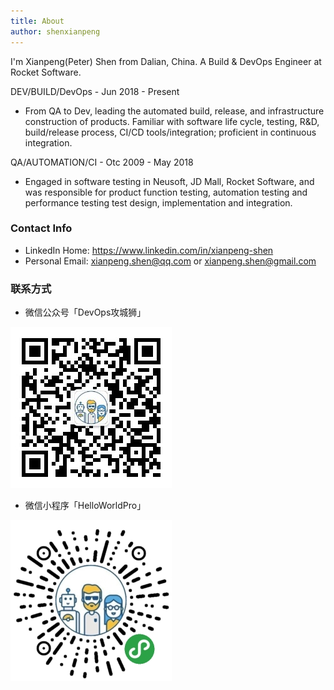 ```yaml
---
title: About
author: shenxianpeng
---
```


I'm Xianpeng(Peter) Shen from Dalian, China. A Build & DevOps Engineer at Rocket Software.

DEV/BUILD/DevOps - Jun 2018 - Present

* From QA to Dev, leading the automated build, release, and infrastructure construction of products. Familiar with software life cycle, testing, R&D, build/release process, CI/CD tools/integration; proficient in continuous integration.

QA/AUTOMATION/CI - Otc 2009 - May 2018

* Engaged in software testing in Neusoft, JD Mall, Rocket Software, and was responsible for product function testing, automation testing and performance testing test design, implementation and integration.

### Contact Info

* LinkedIn Home: https://www.linkedin.com/in/xianpeng-shen
* Personal Email: [xianpeng.shen@qq.com](mailto:xianpeng.shen@qq.com) or [xianpeng.shen@gmail.com](mailto:xianpeng.shen@gmail.com)

### 联系方式

* 微信公众号「DevOps攻城狮」

![DevOps攻城狮](index/qrcode.jpg) 

* 微信小程序「HelloWorldPro」

![HelloWorldPro](index/qrcode_applet.jpg)

